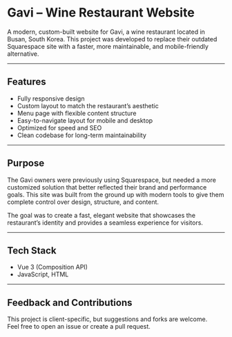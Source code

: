 # Gavi – Wine Restaurant Website

A modern, custom-built website for Gavi, a wine restaurant located in Busan, South Korea. This project was developed to replace their outdated Squarespace site with a faster, more maintainable, and mobile-friendly alternative.

---

## Features

- Fully responsive design  
- Custom layout to match the restaurant’s aesthetic  
- Menu page with flexible content structure  
- Easy-to-navigate layout for mobile and desktop  
- Optimized for speed and SEO  
- Clean codebase for long-term maintainability  

---

## Purpose

The Gavi owners were previously using Squarespace, but needed a more customized solution that better reflected their brand and performance goals. This site was built from the ground up with modern tools to give them complete control over design, structure, and content.

The goal was to create a fast, elegant website that showcases the restaurant’s identity and provides a seamless experience for visitors.

---

## Tech Stack

- Vue 3 (Composition API)   
- JavaScript, HTML  

---

## Feedback and Contributions

This project is client-specific, but suggestions and forks are welcome.  
Feel free to open an issue or create a pull request.

